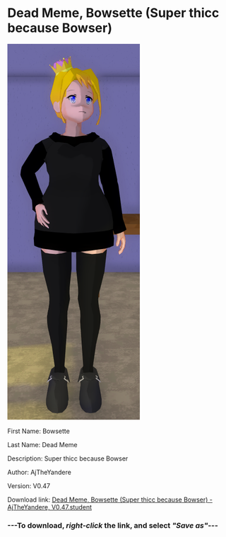 # Dead Meme, Bowsette (Super thicc because Bowser)

<img src="https://raw.githubusercontent.com/Arbiter1223/Daigaku-Gurashi-Custom-Students/master/Students/Files/Dead%20Meme%2C%20Bowsette%20(Super%20thicc%20because%20Bowser).png" title="Dead Meme, Bowsette (Super thicc because Bowser) - AjTheYandere, V0.47">

First Name: Bowsette

Last Name: Dead Meme

Description: Super thicc because Bowser

Author: AjTheYandere

Version: V0.47

Download link: <a href="https://raw.githubusercontent.com/Arbiter1223/Daigaku-Gurashi-Custom-Students/master/Students/Files/Dead%20Meme%2C%20Bowsette%20(Super%20thicc%20because%20Bowser)%20-%20AjTheYandere%2C%20V0.47.student">Dead Meme, Bowsette (Super thicc because Bowser) - AjTheYandere, V0.47.student</a>

### ---**To download, _right-click_ the link, and select _"Save as"_**---
